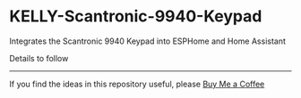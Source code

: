 # KELLY-Scantronic-9940-Keypad
Integrates the Scantronic 9940 Keypad into ESPHome and Home Assistant 

Details to follow 


---
If you find the ideas in this repository useful, please [Buy Me a Coffee](https://buymeacoffee.com/andysymons)

